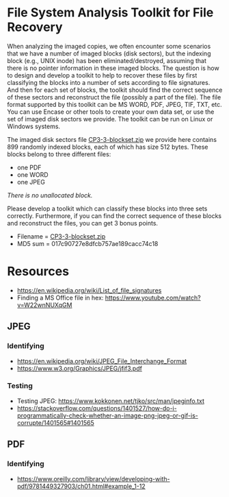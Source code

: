 # File System Analysis Toolkit for File Recovery

When analyzing the imaged copies, we often encounter some scenarios that we have a number of imaged blocks (disk sectors), but the indexing block (e.g., UNIX inode) has been eliminated/destroyed, assuming that there is no pointer information in these imaged blocks. The question is how to design and develop a toolkit to help to recover these files by first classifying the blocks into a number of sets according to file signatures. And then for each set of blocks, the toolkit should find the correct sequence of these sectors and reconstruct the file (possibly a part of the file). The file format supported by this toolkit can be MS WORD, PDF, JPEG, TIF, TXT, etc.  You can use Encase or other tools to create your own data set, or use the set of imaged disk sectors we provide. The toolkit can be run on Linux or Windows systems.

The imaged disk sectors file [CP3-3-blockset.zip](https://www.engineering.iastate.edu/~guan/course/CprE-536/courseproject920/CP3-3-blockset.zip) we provide here contains 899 randomly indexed blocks, each of which has size 512 bytes. These blocks belong to three different files: 
* one PDF
* one WORD
* one JPEG 

_There is no unallocated block._

Please develop a toolkit which can classify these blocks into three sets correctly. Furthermore, if you can find the correct sequence of these blocks and reconstruct the files, you can get 3 bonus points.

* Filename = [CP3-3-blockset.zip](https://www.engineering.iastate.edu/~guan/course/CprE-536/courseproject920/CP3-3-blockset.zip)
* MD5 sum = 017c90727e8dfcb757ae189cacc74c18

# Resources

- https://en.wikipedia.org/wiki/List_of_file_signatures
- Finding a MS Office file in hex: https://www.youtube.com/watch?v=W22wnNUXqGM

## JPEG

### Identifying

- https://en.wikipedia.org/wiki/JPEG_File_Interchange_Format
- https://www.w3.org/Graphics/JPEG/jfif3.pdf

### Testing

- Testing JPEG: https://www.kokkonen.net/tjko/src/man/jpeginfo.txt 
- https://stackoverflow.com/questions/1401527/how-do-i-programmatically-check-whether-an-image-png-jpeg-or-gif-is-corrupte/1401565#1401565

## PDF

### Identifying

- https://www.oreilly.com/library/view/developing-with-pdf/9781449327903/ch01.html#example_1-12